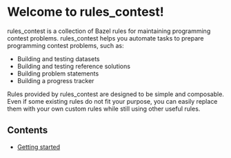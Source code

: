 # Welcome to rules_contest!

rules_contest is a collection of Bazel rules for maintaining programming
contest problems. rules_contest helps you automate tasks to prepare programming
contest problems, such as:

- Building and testing datasets
- Building and testing reference solutions
- Building problem statements
- Building a progress tracker

Rules provided by rules_contest are designed to be simple and composable. Even
if some existing rules do not fit your purpose, you can easily replace them
with your own custom rules while still using other useful rules.

## Contents

- [Getting started](getting_started.md)
